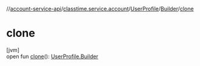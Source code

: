 //[account-service-api](../../../../index.md)/[classtime.service.account](../../index.md)/[UserProfile](../index.md)/[Builder](index.md)/[clone](clone.md)

# clone

[jvm]\
open fun [clone](clone.md)(): [UserProfile.Builder](index.md)
